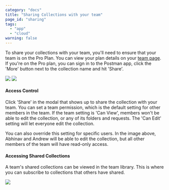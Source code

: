 ```yaml
---
category: "docs"
title: "Sharing Collections with your team"
page_id: "sharing"
tags: 
  - "app"
  - "cloud"
warning: false
---
```


To share your collections with your team, you'll need to ensure that your team is on the Pro Plan. You can view your plan details on your [team page][0]. If you're on the Pro plan, you can sign in to the Postman app, click the 'More' button next to the collection name and hit 'Share'.

[![](https://www.getpostman.com/img/v1/docs/thumbs/share-menu-option.png)][1]
[![](https://www.getpostman.com/img/v1/docs/thumbs/share-modal-new.png)][2]

#### Access Control

Click 'Share' in the modal that shows up to share the collection with your team. You can set a team permission, which is the default setting for other members in the team. If the team setting is 'Can View', members won't be able to edit the collection, or any of its folders and requests. The 'Can Edit' setting will let everyone edit the collection.

You can also override this setting for specific users. In the image above, Abhinav and Andrew will be able to edit the collection, but all other members of the team will have read-only access.

#### Accessing Shared Collections

A team's shared collections can be viewed in the team library. This is where you can subscribe to collections that others have shared.

[![](https://www.getpostman.com/img/v1/docs/sharing_1.png)][3]


[0]: https://app.getpostman.com/dashboard/team-plans
[1]: https://www.getpostman.com/img/v1/docs/source/share-menu-option.png
[2]: https://www.getpostman.com/img/v1/docs/source/share-modal-new.png
[3]: https://www.getpostman.com/img/v1/docs/sharing_1.png
